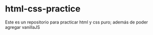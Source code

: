 # html-css-practice
Este es un repositorio para practicar html y css puro; además de poder agregar vanillaJS
